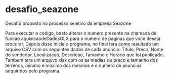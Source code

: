 # desafio_seazone
Desafio proposto no processo seletivo da empresa Seazone

Para executar o codigo, basta alterar o numero presente na chamada de funcao aquisicaodeDadosOLX para o numero de paginas que voce deseja procurar. Depois disso inicie o programa, no final tera como resultado um arquivo CSV com os seguintes dados de cada anuncio: Titulo, Preco, Nome do vendedor, Localizacao, Descricao, Tamanho e Horario que foi publicado. Tambem tera um arquivo xlsx com os as medias de preco e tamanho dos terrenos, minimo e maximo dos mesmos e o numero de anuncios adquiridos pelo programa.
